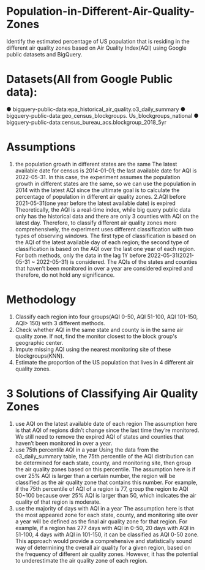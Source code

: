 # Population-in-Different-Air-Quality-Zones
Identify the estimated percentage of US population that is residing in the different air quality zones based on Air Quality Index(AQI) using Google public datasets and BigQuery.

# Datasets(All from Google Public data):
● bigquery-public-data:epa_historical_air_quality.o3_daily_summary
● bigquery-public-data:geo_census_blockgroups. Us_blockgroups_national
● bigquery-public-data:census_bureau_acs.blockgroup_2018_5yr

# Assumptions
1. the population growth in different states are the same
The latest available date for census is 2014-01-01; the last available date for AQI is 2022-05-31. In this case, the experiment assumes the population growth in different states are the same, so we can use the population in 2014 with the latest AQI since the ultimate goal is to calculate the percentage of population in different air quality zones.
2.AQI before 2021-05-31(one year before the latest available date) is expired
Theoretically, the AQI is a real-time index, while big query public data only has the historical data and there are only 3 counties with AQI on the latest day. Therefore, to classify different air quality zones more comprehensively, the experiment uses different classification with two types of observing windows. The first type of classification is based on the AQI of the latest available day of each region; the second type of classification is based on the AQI over the last one year of each region.
For both methods, only the data in the lag 1Y before 2022-05-31(2021-05-31 ~ 2022-05-31) is considered. The AQIs of the states and counties that haven’t been monitored in over a year are considered expired and therefore, do not hold any significance. 

# Methodology
1. Classify each region into four groups(AQI 0-50, AQI 51-100, AQI 101-150, AQI> 150) with 3 different methods.
2. Check whether AQI in the same state and county is in the same air quality zone. If not, find the monitor closest to the block group's geographic center. 
3. Impute missing AQI using the nearest monitoring site of these blockgroups(KNN).
4. Estimate the proportion of the US population that lives in 4 different air quality zones.

# 3 Solutions of Classifying Air Quality Zones
1. use AQI on the latest available date of each region
The assumption here is that AQI of regions didn’t change since the last time they’re monitored. We still need to remove the expired AQI of states and counties that haven’t been monitored in over a year.
2. use 75th percentile AQI in a year
Using the data from the o3_daily_summary table, the 75th percentile of the AQI distribution can be determined for each state, county, and monitoring site, then group the air quality zones based on this percentile. The assumption here is if over 25% AQI is larger than a certain number, the region will be classified as the air quality zone that contains this number.
For example, if the 75th percentile of AQI of a region is 77, group the region to AQI 50~100 because over 25% AQI is larger than 50, which indicates the air quality of that region is moderate. 
4. use the majority of days with AQI in a year
The assumption here is that the most appeared zone for each state, county, and monitoring site over a year will be defined as the final air quality zone for that region. 
For example, if a region has 277 days with AQI in 0-50, 20 days with AQI in 51-100, 4 days with AQI in 101-150, it can be classified as AQI 0-50 zone. This approach would provide a comprehensive and statistically sound way of determining the overall air quality for a given region, based on the frequency of different air quality zones. However,  it has the potential to underestimate the air quality zone of each region.
